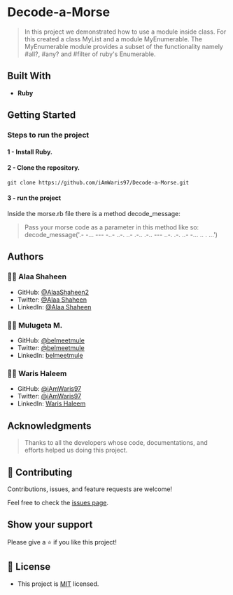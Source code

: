 # Decode-a-Morse
> In this project we demonstrated how to use a module inside class. For this created a class MyList and a module MyEnumerable. The  MyEnumerable module provides a subset of the functionality namely #all?, #any? and #filter of ruby's Enumerable.


## Built With

- **Ruby**

## Getting Started

### Steps to run the project

#### 1 - Install Ruby.

#### 2 - Clone the repository.
```
git clone https://github.com/iAmWaris97/Decode-a-Morse.git
```

#### 3 - run the project
Inside the morse.rb file there is a method decode_message:
> Pass your morse code as a parameter in this method like so: decode_message('.- -... --- -..- ..-. ..- .-.. .-.. --- ..-. .-. ..- -... .. . ...')

## Authors
### 👩‍💻 Alaa Shaheen

- GitHub: [@AlaaShaheen2](https://github.com/AlaaShaheen2)
- Twitter: [@Alaa Shaheen](https://twitter.com/AlaaShaheen93)
- LinkedIn: [@Alaa Shaheen](https://www.linkedin.com/in/alaa-shaheen-879140240/)

### 👨‍💻 Mulugeta M.

- GitHub: [@belmeetmule](https://github.com/belmeetmule)
- Twitter: [@belmeetmule](https://twitter.com/belmeetmule)
- LinkedIn: [belmeetmule](https://linkedin.com/in/belmeetmule)

### 👨‍💻 Waris Haleem

- GitHub: [@iAmWaris97](https://github.com/iAmWaris97)
- Twitter: [@iAmWaris97](https://twitter.com/iAmWaris97)
- LinkedIn: [Waris Haleem](https://www.linkedin.com/in/waris-haleem/)

## Acknowledgments

> Thanks to all the developers whose code, documentations, and efforts helped us doing this project.

## 🤝 Contributing

Contributions, issues, and feature requests are welcome!

Feel free to check the [issues page](../../issues/).

## Show your support

Please give a ⭐️ if you like this project!

## 📝 License
- This project is [MIT](./LICENSE) licensed.